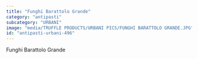 ```yaml
---
title: "Funghi Barattolo Grande"
category: "antipasti"
subcategory: "URBANI"
image: "media/TRUFFLE PRODUCTS/URBANI PICS/FUNGHI BARATTOLO GRANDE.JPG"
id: "antipasti-urbani-496"
---
```


Funghi Barattolo Grande
